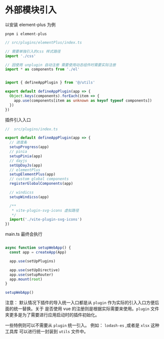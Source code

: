 # 外部模块引入

以安装 element-plus 为例

``` shell
pnpm i element-plus

```


``` ts
// src/plugins/elementPlus/index.ts

// 需要单独引入的css 样式路径
import './css'

// 因使用 unplugin 自动注册 需要使用动态组件时需要实际注册
import * as components from './el'


import { defineAppPlugin } from '@/utils'

export default defineAppPlugin(app => {
  Object.keys(components).forEach(item => {
    app.use(components[item as unknown as keyof typeof components])
  })
})
```


插件引入入口

``` ts
//  src/plugins/index.ts 

export default defineAppPlugin(app => {
  // 进度条
  setupProgress(app)
  // pinia
  setupPinia(app)
  // dayjs
  setUpDayJs(app)
  // elementPlus
  setupElementPlus(app)
  // custom global components
  registerGlobalComponents(app)

  // windicss
  setupWindicss(app)

  /**
   * vite-plugin-svg-icons 虚拟路径
   */
  import('./vite-plugin-svg-icons')
})


```


main.ts 最终会执行

``` ts

async function setupWebApp() {
  const app = createApp(App)

  app.use(setUpPlugins)

  app.use(setUpDirective)
  app.use(setupRouter)
  app.mount(root)
}

setupWebApp()
```


注意： 默认情况下插件的导入统一入口都是从 `plugin` 作为实际的引入入口方便后面的统一替换。关于 是否使用 vue 的注册则是根据实际需要来使用。`plugin` 文件夹更多是为了需要进行应用启动时的插件初始化。

一些特例则可以不需要从 `plugin` 统一引入。
例如： `lodash-es` ,或者是 `xlsx` 这种工具库 可以进行统一封装到 `utils` 文件中。